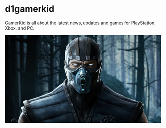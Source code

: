 # d1gamerkid
GamerKid is all about the latest news, updates and games for PlayStation, Xbox, and PC.

![Mortal Kombat X](/img/sub_zero.jpg)
